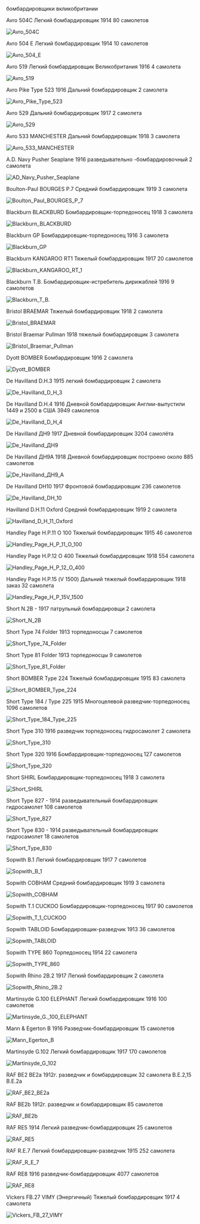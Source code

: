 бомбардировщики вкликобритании

Avro 504C Легкий бомбардировщик 1914 80 самолетов

![Avro_504C](Avro_504_C..jpg   "Avro 504 C.")

Avro 504 E Легкий бомбардировщик 1914 10 самолетов

![Avro_504_E](Avro_504_E.jpg "Avro 504 E")

Avro 519  Легкий бомбардировщик Великобритания 1916  4 самолета

![Avro_519](Avro_519.jpg "Avro 519")

Avro Pike Type 523  1916 Дальний бомбардировщик 2 самолета

![Avro_Pike_Type_523](Avro_Pike_Type_523.jpg "Avro Pike Type 523")

Avro 529 Дальний бомбардировщик 1917 2 самолета

![Avro_529](Avro_529.jpg "Avro 529")

Avro 533 MANCHESTER Дальний бомбардировщик  1918 3 самолета

![Avro_533_MANCHESTER](Avro_533_MANCHESTER.jpg "Avro 533 MANCHESTER")

A.D. Navy Pusher Seaplane  1916 разведывательно
-бомбардировочный  2 самолета

![AD_Navy_Pusher_Seaplane](AD_Navy_Pusher_Seaplane.jpg "AD Navy Pusher Seaplane")

Boulton-Paul BOURGES P.7 Средний бомбардировщик 1919 3 самолета

![Boulton_Paul_BOURGES_P_7](Boulton_Paul_BOURGES_P_7.jpg "Boulton Paul BOURGES P7")

Blackburn BLACKBURD Бомбардировщик-торпедоносец 1918 3 самолета

![Blackburn_BLACKBURD](Blackburn_BLACKBURD.jpg "Blackburn BLACKBURD")

Blackburn GP Бомбардировщик-торпедоносец  1916  3 самолета 

![Blackburn_GP](Blackburn_GP.jpg "Blackburn GP")

Blackburn KANGAROO RT1 Тяжелый бомбардировщик 1917 20 самолетов

![Blackburn_KANGAROO_RT_1](Blackburn_KANGAROO_RT_1.jpg "Blackburn KANGAROO RT1")

Blackburn T.B. Бомбардировщик-истребитель дирижаблей 1916 9 самолетов

![Blackburn_T_B.](Blackburn_T_B..jpg "Blackburn TB.")

Bristol BRAEMAR Тяжелый бомбардировщик 1918 2 самолета

![Bristol_BRAEMAR](Bristol_BRAEMAR.jpg "Bristol BRAEMAR")

Bristol Braemar Pullman 1918 тяжелый бомбардировщик 3 самолета

![Bristol_Braemar_Pullman](Bristol_Braemar_Pullman.jpg "Bristol Braemar Pullman")

Dyott BOMBER Бомбардировщик  1916 2 самолета

![Dyott_BOMBER](Dyott_BOMBER.jpg "Dyott BOMBER")

 De Havilland D.H.3 1915  легкий бомбардировщик 2 самолета

![De_Havilland_D_H_3](De_Havilland_D_H_3.jpg "De Havilland DH3")

De Havilland D.H.4 1916 Дневной бомбардировщик  Англии-выпустили 1449 и 2500 в США 3949 самолетов

![De_Havilland_D_H_4](De_Havilland_D_H_4.jpg "De Havilland DH 4")

De Havilland ДН9 1917 Дневной бомбардировщик 3204 самолёта   

![De_Havilland_ДН9](De_Havilland_ДН9.jpg "De Havilland ДН9")

De Havilland ДН9А 1918 Дневной бомбардировщик построено около 885 самолетов

![De_Havilland_ДН9_А](De_Havilland_ДН9_А.jpg "De Havilland ДН9А")

De Havilland DH10 1917 Фронтовой бомбардировщик 236 самолетов 

![De_Havilland_DH_10](De_Havilland_DH_10.jpg "De Havilland DH10")

Havilland D.H.11 Oxford Средний бомбардировщик 1919 2 самолета

![Havilland_D_H_11_Oxford](Havilland_D_H_11_Oxford.jpg "Havilland DH11 Oxford")

Handley Page Н.Р.11 O 100 Тяжелый бомбардировщик 1915 46 самолетов  

![Handley_Page_Н_Р_11_O_100](Handley_Page_НР_11_O100.jpg "Handley Page НР 11 O 100")

Handley Page Н.Р.12 O 400 Тяжелый бомбардировщик 1918 554 самолета

![Handley_Page_Н_Р_12_O_400](Handley_Page_Н_Р_12_O_400.jpg "Handley Page НР 12 O 400")

Handley Page Н.Р.15 (V 1500) Дальний тяжелый бомбардировщик   1918 заказ    32   самолета

![Handley_Page_Н_Р_15V_1500](Handley_Page_Н_Р_15V_1500.jpg "Handley Page НР 15 V 1500")

Short N.2B   - 1917 патрульный бомбардировщи    2  самолета

![Short_N_2B](Short_N_2B.jpg "Short N 2B")

Short Type 74 Folder  1913 торпедоносцы  7   самолетов

![Short_Type_74_Folder](Short_Type_74_Folder.jpg "Short Type 74 Folder")

Short Type 81   Folder 1913  торпедоносцы    9 самолетов

![Short_Type_81_Folder](Short_Type_81_Folder.jpg "Short Type 81 Folder")

Short BOMBER Type 224    Тяжелый бомбардировщик   1915   83 самолета

![Short_BOMBER_Type_224](Short_BOMBER_Type_224.jpg "Short BOMBER Type 224")

Short Type 184 / Type 225   1915 Многоцелевой разведчик-торпедоносец      1096 самолетов

![Short_Type_184_Type_225](Short_Type_184_Type_225.jpg "Short Type 184 Type 225")

Short Type 310      1916 разведчик торпедоносец гидросамолет 2     самолета

![Short_Type_310](Short_Type_310.jpg "Short Type 310")

Short  Type 320     1916 
  Бомбардировщик-торпедоносец 127   самолетов

![Short_Type_320](Short_Type_320.jpg "Short Type 320")

Short SHIRL Бомбардировщик-торпедоносец  1918     3 самолета

![Short_SHIRL](Short_SHIRL.jpg "Short SHIRL")

Short Type 827   - 1914 разведывательный бомбардировщик гидросамолет  108   самолетов

![Short_Type_827](Short_Type_827.jpg "Short Type 827")

Short Type  830  - 1914 разведывательный бомбардировщик гидросамолет  18  самолетов

![Short_Type_830](Short_Type_830.jpg "Short Type 830")

Sopwith B.1 Легкий бомбардировщик   1917  7 самолетов

![Sopwith_B_1](Sopwith_B_1.jpg "Sopwith B1")

Sopwith COBHAM Средний бомбардировщик  1919     3   самолета

![Sopwith_COBHAM](Sopwith_COBHAM.jpg "Sopwith COBHAM")

Sopwith T.1 CUCKOO Бомбардировщик-торпедоносец   1917      90 самолетов

![Sopwith_T_1_CUCKOO](Sopwith_T_1_CUCKOO.jpg "Sopwith T1 CUCKOO")

Sopwith TABLOID Бомбардировщик-разведчик   1913   36 самолетов

![Sopwith_TABLOID](Sopwith_TABLOID.jpg "Sopwith TABLOID")

Sopwith TYPE 860 Торпедоносец  1914    22 самолета

![Sopwith_TYPE_860](Sopwith_TYPE_860.jpg "Sopwith TYPE 860")

Sopwith Rhino  2B.2  1917  Легкий бомбардировщик
2 самолета

![Sopwith_Rhino_2B.2](Sopwith_Rhino_2B.2.jpg "Sopwith Rhino 2B.2")

Martinsyde G.100 ELEPHANT Легкий бомбардировщик  1916   100 самолетов

![Martinsyde_G._100_ELEPHANT](Martinsyde_G._100_ELEPHANT.jpg "Martinsyde G100 ELEPHANT")

Mann & Egerton B   1916 Разведчик-бомбардировщик   15 самолетов

![Mann_Egerton_B](Mann_Egerton_B.jpg "Mann Egerton B")

Martinsyde G.102     Легкий бомбардировщик  1917   170 самолетов

![Martinsyde_G_102](Martinsyde_G_102.jpg "Martinsyde G 102")

RAF ВЕ2   BE2a     1912г. разведчик и бомбардировщик   32 самолета  B.E.2,15 B.E.2a  

![RAF_ВЕ2_BE2a](RAF_ВЕ2_BE2a.jpg "RAF ВЕ2 BE2a")

RAF    BE2b  1912г. разведчик и бомбардировщик  85   самолетов

![RAF_BE2b](RAF_BE2b.jpg "RAF BE2b")

RAF RE5   1914  Легкий разведчик-бомбардировщик   25 самолетов

![RAF_RE5](RAF_RE5.jpg "RAF RE5")

RAF R.E.7 Легкий бомбардировщик-разведчик   1915  252 самолета

![RAF_R_E_7](RAF_R_E_7.jpg "RAF RE7")

RAF RE8   1916  разведчик-бомбардировщик
  4077  самолетов

![RAF_RE8](RAF_RE8.jpg "RAF RE8")

Vickers FB.27 VIMY  (Энергичный) Тяжелый бомбардировщик   1917  4 самолета

![Vickers_FB_27_VIMY](Vickers_FB_27_VIMY.jpg "Vickers FB27 VIMY")

